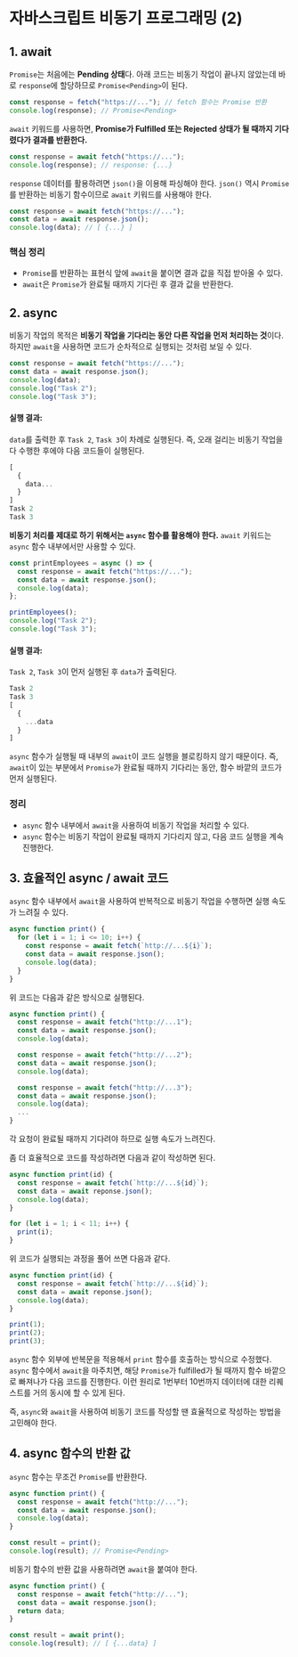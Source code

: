# 자바스크립트 비동기 프로그래밍 (2)

## 1. await

`Promise`는 처음에는 **Pending 상태**다. 아래 코드는 비동기 작업이 끝나지 않았는데 바로 `response`에 할당하므로 `Promise<Pending>`이 된다.

```js
const response = fetch("https://..."); // fetch 함수는 Promise 반환
console.log(response); // Promise<Pending>
```

`await` 키워드를 사용하면, **Promise가 Fulfilled 또는 Rejected 상태가 될 때까지 기다렸다가 결과를 반환한다.**

```js
const response = await fetch("https://...");
console.log(response); // response: {...}
```

`response` 데이터를 활용하려면 `json()`을 이용해 파싱해야 한다.
`json()` 역시 `Promise`를 반환하는 비동기 함수이므로 `await` 키워드를 사용해야 한다.

```js
const response = await fetch("https://...");
const data = await response.json();
console.log(data); // [ {...} ]
```

### 핵심 정리

- `Promise`를 반환하는 표현식 앞에 `await`을 붙이면 결과 값을 직접 받아올 수 있다.
- `await`은 `Promise`가 완료될 때까지 기다린 후 결과 값을 반환한다.

## 2. async

비동기 작업의 목적은 **비동기 작업을 기다리는 동안 다른 작업을 먼저 처리하는 것**이다. 하지만 `await`을 사용하면 코드가 순차적으로 실행되는 것처럼 보일 수 있다.

```js
const response = await fetch("https://...");
const data = await response.json();
console.log(data);
console.log("Task 2");
console.log("Task 3");
```

#### 실행 결과:

`data`를 출력한 후 `Task 2`, `Task 3`이 차례로 실행된다. 즉, 오래 걸리는 비동기 작업을 다 수행한 후에야 다음 코드들이 실행된다.

```js
[
  {
    data...
  }
]
Task 2
Task 3
```

**비동기 처리를 제대로 하기 위해서는 `async` 함수를 활용해야 한다.** `await` 키워드는 `async` 함수 내부에서만 사용할 수 있다.

```js
const printEmployees = async () => {
  const response = await fetch("https://...");
  const data = await response.json();
  console.log(data);
};

printEmployees();
console.log("Task 2");
console.log("Task 3");
```

#### 실행 결과:

`Task 2`, `Task 3`이 먼저 실행된 후 `data`가 출력된다.

```js
Task 2
Task 3
[
  {
    ...data
  }
]
```

`async` 함수가 실행될 때 내부의 `await`이 코드 실행을 블로킹하지 않기 때문이다. 즉, `await`이 있는 부분에서 `Promise`가 완료될 때까지 기다리는 동안, 함수 바깥의 코드가 먼저 실행된다.

### 정리

- `async` 함수 내부에서 `await`을 사용하여 비동기 작업을 처리할 수 있다.
- `async` 함수는 비동기 작업이 완료될 때까지 기다리지 않고, 다음 코드 실행을 계속 진행한다.

## 3. 효율적인 async / await 코드

`async` 함수 내부에서 `await`을 사용하여 반복적으로 비동기 작업을 수행하면 실행 속도가 느려질 수 있다.

```js
async function print() {
  for (let i = 1; i <= 10; i++) {
    const response = await fetch(`http://...${i}`);
    const data = await response.json();
    console.log(data);
  }
}
```

위 코드는 다음과 같은 방식으로 실행된다.

```js
async function print() {
  const response = await fetch("http://...1");
  const data = await response.json();
  console.log(data);

  const response = await fetch("http://...2");
  const data = await response.json();
  console.log(data);

  const response = await fetch("http://...3");
  const data = await response.json();
  console.log(data);
  ...
}
```

각 요청이 완료될 때까지 기다려야 하므로 실행 속도가 느려진다.

좀 더 효율적으로 코드를 작성하려면 다음과 같이 작성하면 된다.

```js
async function print(id) {
  const response = await fetch(`http://...${id}`);
  const data = await reponse.json();
  console.log(data);
}

for (let i = 1; i < 11; i++) {
  print(i);
}
```

위 코드가 실행되는 과정을 풀어 쓰면 다음과 같다.

```js
async function print(id) {
  const response = await fetch(`http://...${id}`);
  const data = await reponse.json();
  console.log(data);
}

print(1);
print(2);
print(3);
```

`async` 함수 외부에 반복문을 적용해서 `print` 함수를 호출하는 방식으로 수정했다. `async` 함수에서 `await`을 마주치면, 해당 `Promise`가 fulfilled가 될 때까지 함수 바깥으로 빠져나가 다음 코드를 진행한다. 이런 원리로 1번부터 10번까지 데이터에 대한 리퀘스트를 거의 동시에 할 수 있게 된다.

즉, `async`와 `await`을 사용하여 비동기 코드를 작성할 땐 효율적으로 작성하는 방법을 고민해야 한다.

## 4. async 함수의 반환 값

`async` 함수는 무조건 `Promise`를 반환한다.

```js
async function print() {
  const response = await fetch("http://...");
  const data = await response.json();
  console.log(data);
}

const result = print();
console.log(result); // Promise<Pending>
```

비동기 함수의 반환 값을 사용하려면 `await`을 붙여야 한다.

```js
async function print() {
  const response = await fetch("http://...");
  const data = await response.json();
  return data;
}

const result = await print();
console.log(result); // [ {...data} ]
```
